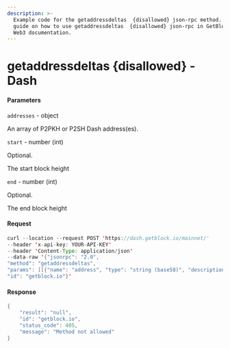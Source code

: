 ```yaml
---
description: >-
  Example code for the getaddressdeltas  {disallowed} json-rpc method. Сomplete
  guide on how to use getaddressdeltas  {disallowed} json-rpc in GetBlock.io
  Web3 documentation.
---
```


# getaddressdeltas {disallowed} - Dash

#### Parameters

`addresses` - object

An array of P2PKH or P2SH Dash address(es).

`start` - number (int)

Optional.

The start block height

`end` - number (int)

Optional.

The end block height

#### Request

```java
curl --location --request POST 'https://dash.getblock.io/mainnet/' 
--header 'x-api-key: YOUR-API-KEY' 
--header 'Content-Type: application/json' 
--data-raw '{"jsonrpc": "2.0",
"method": "getaddressdeltas",
"params": [[{"name": "address", "type": "string (base58)", "description": ["The base58check encoded address"], "value": null}], null, null],
"id": "getblock.io"}'
```

#### Response

```java
{
    "result": "null",
    "id": "getblock.io",
    "status_code": 405,
    "message": "Method not allowed"
}
```

